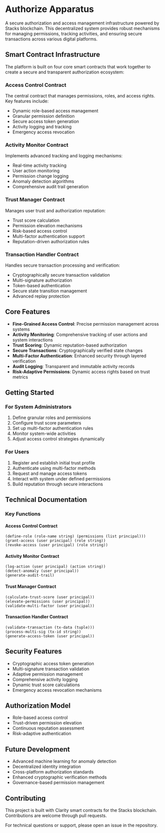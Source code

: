 # Authorize Apparatus

A secure authorization and access management infrastructure powered by Stacks blockchain. This decentralized system provides robust mechanisms for managing permissions, tracking activities, and ensuring secure transactions across various digital platforms.

## Smart Contract Infrastructure

The platform is built on four core smart contracts that work together to create a secure and transparent authorization ecosystem:

### Access Control Contract
The central contract that manages permissions, roles, and access rights. Key features include:
- Dynamic role-based access management
- Granular permission definition
- Secure access token generation
- Activity logging and tracking
- Emergency access revocation

### Activity Monitor Contract
Implements advanced tracking and logging mechanisms:
- Real-time activity tracking
- User action monitoring
- Permission change logging
- Anomaly detection algorithms
- Comprehensive audit trail generation

### Trust Manager Contract
Manages user trust and authorization reputation:
- Trust score calculation
- Permission elevation mechanisms
- Risk-based access control
- Multi-factor authentication support
- Reputation-driven authorization rules

### Transaction Handler Contract
Handles secure transaction processing and verification:
- Cryptographically secure transaction validation
- Multi-signature authorization
- Token-based authentication
- Secure state transition management
- Advanced replay protection

## Core Features

- **Fine-Grained Access Control**: Precise permission management across systems
- **Activity Monitoring**: Comprehensive tracking of user actions and system interactions
- **Trust Scoring**: Dynamic reputation-based authorization
- **Secure Transactions**: Cryptographically verified state changes
- **Multi-Factor Authentication**: Enhanced security through layered verification
- **Audit Logging**: Transparent and immutable activity records
- **Risk-Adaptive Permissions**: Dynamic access rights based on trust metrics

## Getting Started

### For System Administrators

1. Define granular roles and permissions
2. Configure trust score parameters
3. Set up multi-factor authentication rules
4. Monitor system-wide activities
5. Adjust access control strategies dynamically

### For Users

1. Register and establish initial trust profile
2. Authenticate using multi-factor methods
3. Request and manage access tokens
4. Interact with system under defined permissions
5. Build reputation through secure interactions

## Technical Documentation

### Key Functions

#### Access Control Contract
```clarity
(define-role (role-name string) (permissions (list principal)))
(grant-access (user principal) (role string))
(revoke-access (user principal) (role string))
```

#### Activity Monitor Contract
```clarity
(log-action (user principal) (action string))
(detect-anomaly (user principal))
(generate-audit-trail)
```

#### Trust Manager Contract
```clarity
(calculate-trust-score (user principal))
(elevate-permissions (user principal))
(validate-multi-factor (user principal))
```

#### Transaction Handler Contract
```clarity
(validate-transaction (tx-data (tuple)))
(process-multi-sig (tx-id string))
(generate-access-token (user principal))
```

## Security Features

- Cryptographic access token generation
- Multi-signature transaction validation
- Adaptive permission management
- Comprehensive activity logging
- Dynamic trust score calculations
- Emergency access revocation mechanisms

## Authorization Model

- Role-based access control
- Trust-driven permission elevation
- Continuous reputation assessment
- Risk-adaptive authentication

## Future Development

- Advanced machine learning for anomaly detection
- Decentralized identity integration
- Cross-platform authorization standards
- Enhanced cryptographic verification methods
- Governance-based permission management

## Contributing

This project is built with Clarity smart contracts for the Stacks blockchain. Contributions are welcome through pull requests.

For technical questions or support, please open an issue in the repository.